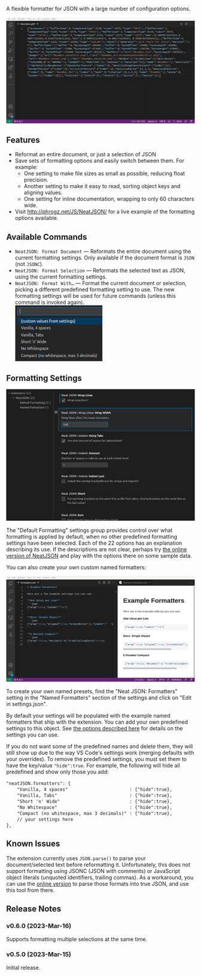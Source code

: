 A flexible formatter for JSON with a large number of configuration options.

![demo of formatting the document a couple ways](doc/formatting-document.gif)

## Features

* Reformat an entire document, or just a selection of JSON
* Save sets of formatting options and easily switch between them. For example:
  * One setting to make file sizes as small as possible, reducing float precision.
  * Another setting to make it easy to read, sorting object keys and aligning values.
  * One setting for inline documentation, wrapping to only 60 characters wide.
* Visit http://phrogz.net/JS/NeatJSON/ for a live example of the formatting
  options available.

## Available Commands

* `NeatJSON: Format Document` —
  Reformats the entire document using the current formatting settings.
  Only available if the document format is `JSON` (not `JSONC`).
* `NeatJSON: Format Selection` —
  Reformats the selected text as JSON, using the current formatting settings.
* `NeatJSON: Format With…` —
  Format the current document or selection, picking a different predefined
  formatting setting to use. The new formatting settings will be used for
  future commands (unless this command is invoked again).  
  ![named formatters](doc/default-formatters.png)

## Formatting Settings

![settings screenshot](doc/settings.png)

The "Default Formatting" settings group provides control over what formatting is
applied by default, when no other predefined formatting settings have been selected.
Each of the 22 options has an explanation describing its use.
If the descriptions are not clear, perhaps try
[the online version of NeatJSON](http://phrogz.net/JS/NeatJSON/) and play with
the options there on some sample data.

You can also create your own custom named formatters:

![demo of custom formatters on selections](doc/formatting-selection.gif)

To create your own named presets, find the "Neat JSON: Formatters" setting in the
"Named Formatters" section of the settings  and click on "Edit in settings.json".

By default your settings will be populated with the example named formatters that
ship with the extension. You can add your own predefined settings to this object.
See [the options described here](https://github.com/Phrogz/NeatJSON/blob/master/README.md#options)
for details on the settings you can use.

If you do not want some of the predefined names and delete them, they will still
show up due to the way VS Code's settings work (merging defaults with your overrides).
To remove the predefined settings, you must set them to have the key/value `"hide":true`.
For example, the following will hide all predefined and show only those you add:

```jsonc
"neatJSON.formatters": {
    "Vanilla, 4 spaces"                       : {"hide":true},
    "Vanilla, Tabs"                           : {"hide":true},
    "Short 'n' Wide"                          : {"hide":true},
    "No Whitespace"                           : {"hide":true},
    "Compact (no whitespace, max 3 decimals)" : {"hide":true},
    // your settings here
},
```

## Known Issues

The extension currently uses `JSON.parse()` to parse your document/selected
text before reformatting it. Unfortunately, this does not support formatting
using JSONC (JSON with comments) or JavaScript object literals
(unquoted identifiers, trailing commas). As a workaround, you can use the 
[online version](http://phrogz.net/JS/NeatJSON/)
to parse those formats into true JSON, and use this tool from there.

## Release Notes

### v0.6.0 (2023-Mar-16)

Supports formatting multiple selections at the same time.

### v0.5.0 (2023-Mar-15)

Initial release.
